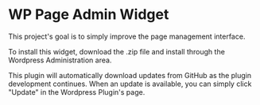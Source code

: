 WP Page Admin Widget
=================
This project's goal is to simply improve the page management interface.

To install this widget, download the .zip file and install through the
Wordpress Administration area.

This plugin will automatically download updates from GitHub as the plugin
development continues.  When an update is available, you can simply click
"Update" in the Wordpress Plugin's page.
